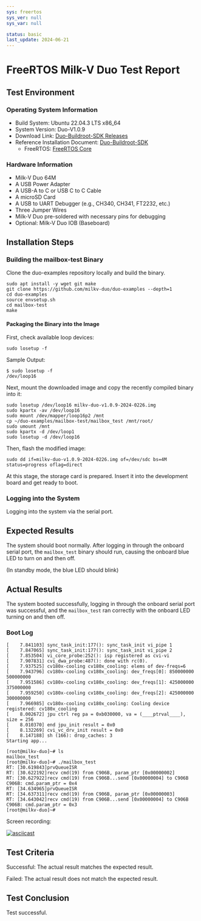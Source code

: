 ```yaml
---
sys: freertos
sys_ver: null
sys_var: null

status: basic
last_update: 2024-06-21
---
```


# FreeRTOS Milk-V Duo Test Report

## Test Environment

### Operating System Information

- Build System: Ubuntu 22.04.3 LTS x86_64
- System Version: Duo-V1.0.9
- Download Link: [Duo-Buildroot-SDK Releases](https://github.com/milkv-duo/duo-buildroot-sdk/releases)
- Reference Installation Document: [Duo-Buildroot-SDK](https://github.com/milkv-duo/duo-buildroot-sdk)
    - FreeRTOS: [FreeRTOS Core](https://milkv.io/zh/docs/duo/getting-started/rtoscore)

### Hardware Information

- Milk-V Duo 64M
- A USB Power Adapter
- A USB-A to C or USB C to C Cable
- A microSD Card
- A USB to UART Debugger (e.g., CH340, CH341, FT2232, etc.)
- Three Jumper Wires
- Milk-V Duo pre-soldered with necessary pins for debugging
- Optional: Milk-V Duo IOB (Baseboard)

## Installation Steps

### Building the mailbox-test Binary

Clone the duo-examples repository locally and build the binary.

```shell
sudo apt install -y wget git make
git clone https://github.com/milkv-duo/duo-examples --depth=1
cd duo-examples
source envsetup.sh
cd mailbox-test
make
```
#### Packaging the Binary into the Image

First, check available loop devices:

```shell
sudo losetup -f
```

Sample Output:

```shell
$ sudo losetup -f
/dev/loop16
```

Next, mount the downloaded image and copy the recently compiled binary into it:

```shell
sudo losetup /dev/loop16 milkv-duo-v1.0.9-2024-0226.img
sudo kpartx -av /dev/loop16
sudo mount /dev/mapper/loop16p2 /mnt
cp ~/duo-examples/mailbox-test/mailbox_test /mnt/root/
sudo umount /mnt
sudo kpartx -d /dev/loop1
sudo losetup -d /dev/loop16 
```

Then, flash the modified image:

```shell
sudo dd if=milkv-duo-v1.0.9-2024-0226.img of=/dev/sdc bs=4M status=progress oflag=direct
```

At this stage, the storage card is prepared. Insert it into the development board and get ready to boot.

### Logging into the System

Logging into the system via the serial port.

## Expected Results

The system should boot normally. After logging in through the onboard serial port, the `mailbox_test` binary should run, causing the onboard blue LED to turn on and then off.

(In standby mode, the blue LED should blink)

## Actual Results

The system booted successfully, logging in through the onboard serial port was successful, and the `mailbox_test` ran correctly with the onboard LED turning on and then off.

### Boot Log

```log
[    7.841103] sync_task_init:177(): sync_task_init vi_pipe 1
[    7.847065] sync_task_init:177(): sync_task_init vi_pipe 2
[    7.853504] vi_core_probe:252(): isp registered as cvi-vi
[    7.907831] cvi_dwa_probe:487(): done with rc(0).
[    7.937525] cv180x-cooling cv180x_cooling: elems of dev-freqs=6
[    7.943796] cv180x-cooling cv180x_cooling: dev_freqs[0]: 850000000 500000000
[    7.951586] cv180x-cooling cv180x_cooling: dev_freqs[1]: 425000000 375000000
[    7.959250] cv180x-cooling cv180x_cooling: dev_freqs[2]: 425000000 300000000
[    7.966985] cv180x-cooling cv180x_cooling: Cooling device registered: cv180x_cooling
[    8.002672] jpu ctrl reg pa = 0xb030000, va = (____ptrval____), size = 256
[    8.010370] end jpu_init result = 0x0
[    8.132269] cvi_vc_drv_init result = 0x0
[    8.147188] sh (166): drop_caches: 3
Starting app...

[root@milkv-duo]~# ls
mailbox_test
[root@milkv-duo]~# ./mailbox_test 
RT: [30.619843]prvQueueISR
RT: [30.622192]recv cmd(19) from C906B, param_ptr [0x00000002]
RT: [30.627922]recv cmd(19) from C906B...send [0x00000004] to C906B
C906B: cmd.param_ptr = 0x4
RT: [34.634965]prvQueueISR
RT: [34.637311]recv cmd(19) from C906B, param_ptr [0x00000003]
RT: [34.643042]recv cmd(19) from C906B...send [0x00000004] to C906B
C906B: cmd.param_ptr = 0x3
[root@milkv-duo]~#
```

Screen recording:

[![asciicast](https://asciinema.org/a/IANV6OK3PCAMO3L7hcx11ngck.svg)](https://asciinema.org/a/IANV6OK3PCAMO3L7hcx11ngck)

## Test Criteria

Successful: The actual result matches the expected result.

Failed: The actual result does not match the expected result.

## Test Conclusion

Test successful.
